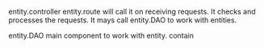 entity.controller
entity.route will call it on receiving requests.
It checks and processes the requests.
It mays call entity.DAO to work with entities.

entity.DAO
main component to work with entity.
contain
